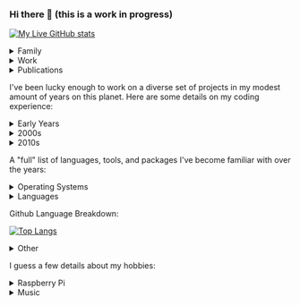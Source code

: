 ### Hi there 👋 (this is a work in progress)

[![My Live GitHub stats](https://github-readme-stats.vercel.app/api?username=myoldmopar&show_icons=true&theme=great-gatsby)](https://github.com/myoldmopar/)

<details>
    <summary>Family</summary>
    <dl>  
      <dt>Wife</dt>
      <dd>I'm incredibly lucky to have the most amazing and supportive wife who puts up with weird work hours and intermittently stressful work sessions.</dd>
      <dt>Son</dt>
      <dd>I've got an older child that is as technically savvy as they come; already a good Python programmer, debugger, master of OBS, chess and a talented gamer.</dd>
      <dt>Son</dt>
      <dd>I've got a younger son that is as creative as he is talented, with a lifelong drive to create diverse music and a side goal of collecting every vintage game console and cartridge.</dd>
    </dl>
</details>

<details>
    <summary>Work</summary>
    <dl>  
      <dt>School</dt>
      <dd>I spent a long time in school getting degrees and taking classes from same amazing mechanical engineering professors.</dd>
      <dt>Work</dt>
      <dd>I'm having a great time leading development efforts on the building simulation tool EnergyPlus for the National Renewable Energy Laboratory.</dd>
    </dl>
</details>

<!--- In process: 
- The interactive indoor-outdoor building energy modeling for enhancing the predictions of urban microclimates and building energy demands, Building and Environment
- Flexible integration of diverse HVAC technologies in EnergyPlus via Python-enabled workflow
--->

<details>
    <summary>Publications</summary>
    <details>
        <summary>A High-Speed Portable Ground Heat Exchanger Model for Use in Various Energy Simulation Software</summary>
        <blockquote>Davies, Ryan; Mitchell, Matt; and Lee, Edwin (2023) "A High-Speed Portable Ground Heat Exchanger Model for Use in Various Energy Simulation Software," Macalester Journal of Physics and Astronomy: Vol. 11: Iss. 1, Article 4.</blockquote>
    </details>
    <details>
        <summary>Leveraging Shore-Side, Building Energy Simulation Tools for Use in the Shipboard Environment</summary>
        <blockquote>Studer, Daniel M., Barkyoumb, John H., Lee, Edwin S., Ball, Brian L., Frank, Stephen M., Holland, Eugene, Green, Jeffrey, Robinson, William, Brown, Jeff, and Golda, Jennifer. Leveraging Shore-Side, Building Energy Simulation Tools for Use in the Shipboard Environment. United States: N. p., 2018. Web.</blockquote>
    </details>
    <details>
        <summary>Predicting the performance of radiant technologies in attics: Reducing the discrepancies between attic specific and whole-building energy models</summary>
        <blockquote>Anthony D. Fontanini, Jose L. Castro Aguilar, Matt S. Mitchell, Jan Kosny, Noel Merket, Jason W. DeGraw, Edwin Lee. Predicting the performance of radiant technologies in attics: Reducing the discrepancies between attic specific and whole-building energy models. Energy and Buildings 169 (2018)</blockquote>
    </details>
    <details>
        <summary>The BayREN Integrated Commercial Retrofits (BRICR) Project: An Introduction and Preliminary Results.</summary>
        <blockquote>Piette, M, Hooper, B, Hong, T, Macumber, D, Lee, SH, Chen, Y, Long, N, Lee, E, Dela Cruz, IR, Piette, MA, and Berg, J. The BayREN Integrated Commercial Retrofits (BRICR) Project: An Introduction and Preliminary Results. United States: N. p., 2018.</blockquote>
    </details>
    <details>
        <summary>Effects of furniture and contents on peak cooling load</summary>
        <blockquote>Raftery, P., E. Lee, T. Webster, T. Hoyt and F. Bauman.  2014.  Effects of furniture and contents on peak cooling load.  Energy and Buildings: 85:445-457.</blockquote>
    </details>
    <details>
        <summary>Enabling Detailed Energy Analyses via the Technology Performance Exchange</summary>
        <blockquote>Studer, D., K. Fleming, E. Lee and W. Livingood.  2014.  Enabling Detailed Energy Analyses via the Technology Performance Exchange.  Proceedings of the ACEEE Summer Study, Pacific Grove, CA, USA.</blockquote>
    </details>
    <details>
        <summary>Efficient Horizontal Ground Heat Exchanger Simulation with Zone Heat Balance Integration</summary>
        <blockquote>Lee, E., D. Fisher and J. Spitler. 2013. Efficient Horizontal Ground Heat Exchanger Simulation with Zone Heat Balance Integration. HVAC\&R Research: 19(3):307-323.</blockquote>
    </details>
    <details>
        <summary>Reducing Technology Evaluation Costs Through a Technology Performance Exchange</summary>
        <blockquote>Lee, E. and D. Studer. 2013. TIP 287: Reducing Technology Evaluation Costs Through a Technology Performance Exchange. Deliverable 2.5: Draft Data Entry Forms. NREL Report No. TP-5500-60219.</blockquote>
    </details>
    <details>
        <summary>Development of a Horizontal Slinky Ground Heat Exchanger Model</summary>
        <blockquote>Xiong, Z., E. Lee and D. Fisher. 2013. Development of a Horizontal Slinky Ground Heat Exchanger Model. ASHRAE Transactions: 119(2).</blockquote>
    </details>
    <details>
        <summary>An Enhanced Simulation Model for Building Envelopes with Phase Change Materials</summary>
        <blockquote>Chandrasekharan, R., E. Lee, D. Fisher and P. Deokar. 2013. An Enhanced Simulation Model for Building Envelopes with Phase Change Materials. ASHRAE Transactions: 119(2).</blockquote>
    </details>
    <details>
        <summary>Preliminary Investigation of the Effect of Horizontal Piping on the Performance of a Vertical Ground Heat Exchanger System</summary>
        <blockquote>Cullin, J., Spitler, J. and E. Lee. 2013. Preliminary Investigation of the Effect of Horizontal Piping on the Performance of a Vertical Ground Heat Exchanger System. ASHRAE Transactions: 119(2):302-311.</blockquote>
    </details>
    <details>
        <summary>Influence of Design and Operating Conditions on Underfloor Air Distribution (UFAD) System Performance</summary>
        <blockquote>Webster, T., T. Hoyt, E. Lee, A. Daly, D. Feng, F. Bauman, S. Schiavon, K. Ho Lee, W. Pasut and D. Fisher. 2012. Influence of Design and Operating Conditions on Underfloor Air Distribution (UFAD) System Performance. Proceedings of Simbuild 2012, August 1-3, Madison, Wisconsin.</blockquote>
    </details>
    <details>
        <summary>Feasibility of Foundation Heat Exchangers In Ground Source Heat Pump Systems In the United States</summary>
        <blockquote>Cullin, J.R., L. Xing, E. Lee, J.D. Spitler and D.E. Fisher. 2012. Feasibility of Foundation Heat Exchangers In Ground Source Heat Pump Systems In the United States. ASHRAE Transactions: 118(1):1039-1048.</blockquote>
    </details>
    <details>
        <summary>Theoretical and Experimental Thermal Performance Analysis of Building Shell Components Containing Blown Fiberglass Insulation Enhanced with Phase Change Material (PCM)</summary>
        <blockquote>Kony, J., D. Yarbrough, W. Miller, P. Childs, J. Atchley, S. Shrestha, E. Kossecka, J. B. Smith, T. Fellinger, E. Lee, and M. Bianchi. 2010. Theoretical and Experimental Thermal Performance Analysis of Building Shell Components Containing Blown Fiberglass Insulation Enhanced with Phase Change Material (PCM). Proceedings of ASHRAE THERM XII, Clearwater, FL.</blockquote>
    </details>
    <details>
        <summary>Preliminary inter-model comparison of ground heat exchanger simulation models</summary>
        <blockquote>Spitler, J., J. Cullin, M. Bernier, M. Kummert, P. Cui, X. Liu, E. Lee, and D. Fisher. 2009. Preliminary inter-model comparison of ground heat exchanger simulation models. Proceedings of 11th International Conference on Thermal Energy Storage; Effstock 2009, Stockholm, Sweden.</blockquote>
    </details>
    <details>
        <summary>Design and Heat Transfer Analysis of a New Psychrometric Environmental Chamber for Heat Pump and Refrigeration Systems Testing</summary>
        <blockquote>Cremaschi, L.,and E. Lee. 2008. Design and Heat Transfer Analysis of a New Psychrometric Environmental Chamber for Heat Pump and Refrigeration Systems Testing. ASHRAE Transactions 114(2):619-631.</blockquote>
    </details>
    <details>
        <summary>ABCDE</summary>
        <blockquote>ABCDE</blockquote>
    </details>
    <details>
        <summary>ABCDE</summary>
        <blockquote>ABCDE</blockquote>
    </details>
</details>


I've been lucky enough to work on a diverse set of projects in my modest amount of years on this planet. Here are some
details on my coding experience:

<details>
  <summary>Early Years</summary> 
  <dl>
    <dt><a href="https://en.wikipedia.org/wiki/GW-BASIC">GW-Basic</a></dt>
    <dd>My first programming experience, in the year 1900. Many hours were spent copying the demo programs from the spiral bound user's manual.</dd>
    <dt><a href="https://en.wikipedia.org/wiki/QBasic#:~:text=QBasic%2C%20a%20short%20form%20of,which%20are%20based%20on%20QuickBASIC.">QBasic</a></dt>
    <dd>Many programs made using this language throughout the 90s, including graphical games, logic puzzles, and random projects.</dd>
  </dl>
</details>

<details>
  <summary>2000s</summary> 
  <dl>
    <dt><a href="https://en.wikipedia.org/wiki/Visual_Basic_for_Applications">VBA</a></dt>
    <dd>First semester of college included a course on VBA.</dd>
    <dt><a href="https://en.wikipedia.org/wiki/Fortran">Fortran</a></dt>
    <dd>As a part of most engineering courses, we worked on some Fortran projects.  I then continued using Fortran when developing simulation code and tools around the EnergyPlus ecosystem.</dd>
    <dt style="color:#f7da35">Language Interop⭐</dt>
    <dd>My first real experience getting languages talking together was when I first tried to get a VBA program to call out to a Fortran-based library.</dd>
    <dd><a href="">LaTeX</a></dd>
    <dt></dt>
  </dl>
</details>

<details>
  <summary>2010s</summary> 
  <dl>
    <dt><a href="https://en.wikipedia.org/wiki/Ruby_(programming_language)">Ruby</a></dt>
    <dt>Python</dt>
    <dt>C++</dt>
    <dt>C</dt>
  </dl>
</details>

A "full" list of languages, tools, and packages I've become familiar with over the years:

<details>
  <summary>Operating Systems</summary>
  <ul>
    <li>Linux (lots of distros, all the way back to Mandrake in 1998, but I run Ubuntu natively on my desktop as my preferred OS)</li>
    <li>Windows (I keep functioning VMs of Windows 3.1 and 98 to run old games for fun)</li>
    <li>Mac (I actually kinda like Mac, but it's not as fun as Linux)</li>
  </ul>
</details>

<details>
  <summary>Languages</summary>
  <ul>
    <li>Visual Basic .NET</li>
    <li>C#</li>
    <li>Fortran</li>
    <li>C++</li>
    <li>C</li>
    <li>Visual Basic for Applications</li>
    <li>Python</li>
    <li>Ruby</li>
    <li>Many Shell Scripting Languages</li>
  </ul>
</details>

Github Language Breakdown:

[![Top Langs](https://github-readme-stats.vercel.app/api/top-langs/?username=myoldmopar&hide=html&layout=compact)](https://github.com/myoldmopar)

<details>
  <summary>Other</summary>
  <ul>
    <li>Django (Web development)</li>
    <li>Virtual Machines and Containers (Docker)</li>
  </ul>
</details>

I guess a few details about my hobbies:

<details>
  <summary>Raspberry Pi</summary>
</details>

<details>
  <summary>Music</summary>
</details>
